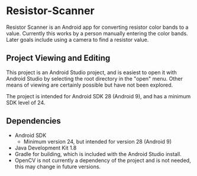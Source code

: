 # Resistor-Scanner

Resistor Scanner is an Android app for converting resistor color bands to a value. Currently this works by a person manually entering the color bands. Later goals include using a camera to find a resistor value.

## Project Viewing and Editing

This project is an Android Studio project, and is easiest to open it with Android Studio by selecting the root directory in the "open" menu. Other means of viewing are certainly possible but have not been explored.

The project is intended for Android SDK 28 (Android 9), and has a minimum SDK level of 24.
## Dependencies
- Android SDK
  - Minimum version 24, but intended for version 28 (Android 9)
- Java Development Kit 1.8
- Gradle for building, which is included with the Android Studio install.
- OpenCV is not currently a dependency of the project and is not needed, this may change in future versions.
